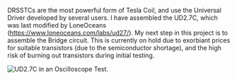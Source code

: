 DRSSTCs are the most powerful form of Tesla Coil, and use the Universal Driver developed by several users. I have assembled the UD2.7C, which was last modified by LoneOceans (https://www.loneoceans.com/labs/ud27/). My next step in this project is to assemble the Bridge circuit. This is currently on hold due to exorbiant prices for suitable transistors (due to the semiconductor shortage), and the high risk of burning out transistors during initial testing.

![UD2.7C in an Oscilloscope Test.](https://github.com/kpiper00/Tesla-Coil-Development/blob/main/DRSSTC%20Work/DRSSTC_Driver_TestImage.png)
